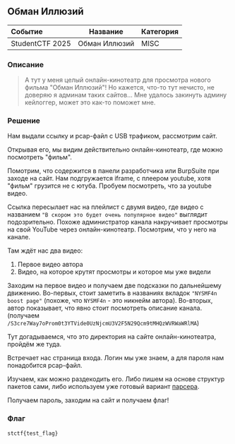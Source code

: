 ## Обман Иллюзий

| Событие         | Название      | Категория |
| :-------------- | ------------- | --------- |
| StudentCTF 2025 | Обман Иллюзий | MISC      |

  
### Описание


> А тут у меня целый онлайн-кинотеатр для просмотра нового фильма "Обман Иллюзий"! Но кажется, что-то тут нечисто, не доверяю я админам таких сайтов... Мне удалось закинуть админу кейлоггер, может это как-то поможет мне.


### Решение
Нам выдали ссылку и pcap-файл с USB трафиком, рассмотрим сайт.

Открывая его, мы видим действительно онлайн-кинотеатр, где можно посмотреть "фильм". 

Помотрим, что содержится в панели разработчика или BurpSuite при заходе на сайт. Нам подгружается iframe, с плеером youtube, хотя "фильм" грузится не с ютуба. Пробуем посмотреть, что за youtube видео.

Ссылка пересылает нас на плейлист с двумя видео, где видео с названием `"В скором это будет очень популярное видео"` выглядит подозрительно. Похоже администратор канала накручивает просмотры на свой YouTube через онлайн-кинотеатр. Посмотрим, что у него на канале.

Там ждёт нас два видео:
1) Первое видео автора
2) Видео, на которое крутят просмотры и которое мы уже видели

Заходим на первое видео и получаем две подсказки по дальнейшему движению. 
Во-первых, стоит заметить в названиях вкладок `"NYSMF4n boost page"` (похоже, что `NYSMF4n` - это никнейм автора). 
Во-вторых, автор показывает, что явно стоит посмотреть описание канала. (получаем `/S3cre7Way7oProm0t3YTVide0UzNjcmU3V2F5N29Qcm9tMHQzWVRWaWRlMA`)

Тут догадываемся, что это директория на сайте онлайн-кинотеатра, пройдём же туда. 

Встречает нас страница входа. Логин мы уже знаем, а для пароля нам понадобится pcap-файл.

Изучаем, как можно раздекодить его. Либо пишем на основе структур пакетов сами, либо используем уже готовый вариант [парсера](https://github.com/5h4rrk/CTF-Usb_Keyboard_Parser).

Получаем пароль, заходим на сайт и получаем флаг!

### Флаг

```
stctf{test_flag}
```